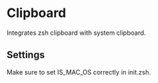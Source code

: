 Clipboard
=========

Integrates zsh clipboard with system clipboard.

Settings
--------

Make sure to set IS_MAC_OS correctly in init.zsh.
